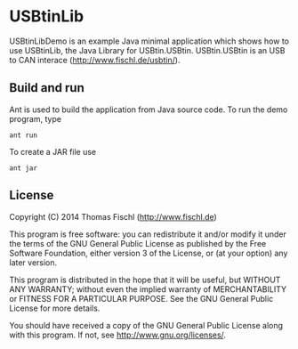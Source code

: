 USBtinLib
=========

USBtinLibDemo is an example Java minimal application which shows how to use
USBtinLib, the Java Library for USBtin.USBtin. USBtin.USBtin is an USB to CAN interace
(http://www.fischl.de/usbtin/).

Build and run
-------------

Ant is used to build the application from Java source code. To run the demo
program, type
```
ant run
```

To create a JAR file use
```
ant jar
```

License
-------

Copyright (C) 2014  Thomas Fischl (http://www.fischl.de)

This program is free software: you can redistribute it and/or modify
it under the terms of the GNU General Public License as published by
the Free Software Foundation, either version 3 of the License, or
(at your option) any later version.

This program is distributed in the hope that it will be useful,
but WITHOUT ANY WARRANTY; without even the implied warranty of
MERCHANTABILITY or FITNESS FOR A PARTICULAR PURPOSE.  See the
GNU General Public License for more details.

You should have received a copy of the GNU General Public License
along with this program.  If not, see <http://www.gnu.org/licenses/>.


